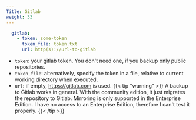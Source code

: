 ```yaml
---
Title: Gitlab
weight: 33
---
```


```yaml
  gitlab:
    - token: some-token
      token_file: token.txt
      url: http(s)://url-to-gitlab
```
- `token`: your gitlab token. You don't need one, if you backup only public repositories.
- `token_file`: alternatively, specify the token in a file, relative to current working directory when executed.
- `url`: if empty, https://gitlab.com is used.
{{< tip "warning" >}}
A backup to Gitlab works in general. With the community edition, it just migrates the repository to Gitlab. Mirroring is only supported in the Enterprise Edition.
I have no access to an Enterprise Edition, therefore I can't test it properly.
{{< /tip >}}